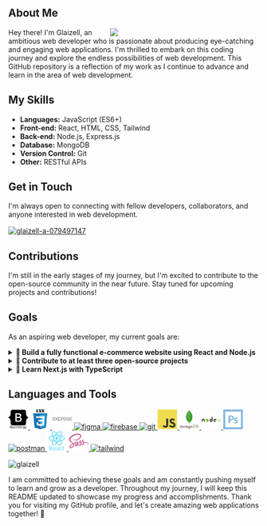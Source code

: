 
## About Me
 <img align='right' src="https://github.com/glaizell/glaizell/assets/105622744/54ca78f4-3507-4c94-bfaf-bb452932c6e3" width="300">
  
  <p align='left'> Hey there! I'm Glaizell, an ambitious web developer who is passionate about producing eye-catching and engaging web applications. I'm thrilled to embark on this coding journey and explore the endless possibilities of web development. This GitHub repository is a reflection of my work as I continue to advance and learn in the area of web development.</p>


## My Skills

- **Languages:** JavaScript (ES6+)
- **Front-end:** React, HTML, CSS, Tailwind
- **Back-end:** Node.js, Express.js
- **Database:** MongoDB
- **Version Control:** Git
- **Other:** RESTful APIs


## Get in Touch

I'm always open to connecting with fellow developers, collaborators, and anyone interested in web development.

<p align="left">
<a href="https://linkedin.com/in/glaizell-a-079497147" target="blank"><img align="center" src="https://raw.githubusercontent.com/rahuldkjain/github-profile-readme-generator/master/src/images/icons/Social/linked-in-alt.svg" alt="glaizell-a-079497147" height="30" width="40" /></a>
</p>


## Contributions

I'm still in the early stages of my journey, but I'm excited to contribute to the open-source community in the near future. Stay tuned for upcoming projects and contributions!


## Goals

As an aspiring web developer, my current goals are:

<details>
  <summary><h4 style="display:inline">🎯 Build a fully functional e-commerce website using React and Node.js</h4></summary>
  
  I am eager to design and develop an end-to-end e-commerce platform that offers seamless user experiences, secure payment gateways, and intuitive product management.
</details>

<details>
  <summary><h4 style="display:inline">🎯 Contribute to at least three open-source projects</h4></summary>
  
  I believe in the power of collaboration and giving back to the community. By contributing to open-source projects, I aim to share my knowledge, improve existing tools, and learn from experienced developers.
</details>

<details>
  <summary><h4 style="display:inline">🎯 Learn Next.js with TypeScript</h4></summary>
  
  I am excited to explore the benefits of using Next.js alongside TypeScript to create performant and type-safe web applications. This combination of technologies will enable me to build robust and scalable projects.
</details>

## Languages and Tools

<p align="left"> <a href="https://getbootstrap.com" target="_blank" rel="noreferrer"> <img src="https://raw.githubusercontent.com/devicons/devicon/master/icons/bootstrap/bootstrap-plain-wordmark.svg" alt="bootstrap" width="40" height="40"/> </a> <a href="https://www.w3schools.com/css/" target="_blank" rel="noreferrer"> <img src="https://raw.githubusercontent.com/devicons/devicon/master/icons/css3/css3-original-wordmark.svg" alt="css3" width="40" height="40"/> </a> <a href="https://expressjs.com" target="_blank" rel="noreferrer"> <img src="https://raw.githubusercontent.com/devicons/devicon/master/icons/express/express-original-wordmark.svg" alt="express" width="40" height="40"/> </a> <a href="https://www.figma.com/" target="_blank" rel="noreferrer"> <img src="https://www.vectorlogo.zone/logos/figma/figma-icon.svg" alt="figma" width="40" height="40"/> </a> <a href="https://firebase.google.com/" target="_blank" rel="noreferrer"> <img src="https://www.vectorlogo.zone/logos/firebase/firebase-icon.svg" alt="firebase" width="40" height="40"/> </a> <a href="https://git-scm.com/" target="_blank" rel="noreferrer"> <img src="https://www.vectorlogo.zone/logos/git-scm/git-scm-icon.svg" alt="git" width="40" height="40"/> </a> <a href="https://developer.mozilla.org/en-US/docs/Web/JavaScript" target="_blank" rel="noreferrer"> <img src="https://raw.githubusercontent.com/devicons/devicon/master/icons/javascript/javascript-original.svg" alt="javascript" width="40" height="40"/> </a> <a href="https://www.mongodb.com/" target="_blank" rel="noreferrer"> <img src="https://raw.githubusercontent.com/devicons/devicon/master/icons/mongodb/mongodb-original-wordmark.svg" alt="mongodb" width="40" height="40"/> </a> <a href="https://nodejs.org" target="_blank" rel="noreferrer"> <img src="https://raw.githubusercontent.com/devicons/devicon/master/icons/nodejs/nodejs-original-wordmark.svg" alt="nodejs" width="40" height="40"/> </a> <a href="https://www.photoshop.com/en" target="_blank" rel="noreferrer"> <img src="https://raw.githubusercontent.com/devicons/devicon/master/icons/photoshop/photoshop-line.svg" alt="photoshop" width="40" height="40"/> </a> <a href="https://postman.com" target="_blank" rel="noreferrer"> <img src="https://www.vectorlogo.zone/logos/getpostman/getpostman-icon.svg" alt="postman" width="40" height="40"/> </a> <a href="https://reactjs.org/" target="_blank" rel="noreferrer"> <img src="https://raw.githubusercontent.com/devicons/devicon/master/icons/react/react-original-wordmark.svg" alt="react" width="40" height="40"/> </a> <a href="https://sass-lang.com" target="_blank" rel="noreferrer"> <img src="https://raw.githubusercontent.com/devicons/devicon/master/icons/sass/sass-original.svg" alt="sass" width="40" height="40"/> </a> <a href="https://tailwindcss.com/" target="_blank" rel="noreferrer"> <img src="https://www.vectorlogo.zone/logos/tailwindcss/tailwindcss-icon.svg" alt="tailwind" width="40" height="40"/> </a> </p>


<p><img align="center" src="https://github-readme-stats.vercel.app/api/top-langs?username=glaizell&show_icons=true&locale=en&layout=compact" alt="glaizell" /></p>


I am committed to achieving these goals and am constantly pushing myself to learn and grow as a developer. Throughout my journey, I will keep this README updated to showcase my progress and accomplishments. Thank you for visiting my GitHub profile, and let's create amazing web applications together! 🚀
